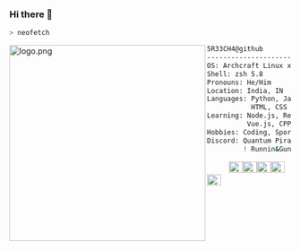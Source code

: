 ### Hi there 👋

<!--
**5R33CH4/5R33CH4** is a ✨ _special_ ✨ repository because its `README.md` (this file) appears on your GitHub profile.

Here are some ideas to get you started:

- 🔭 I’m currently working on ...
- 🌱 I’m currently learning ...
- 👯 I’m looking to collaborate on ...
- 🤔 I’m looking for help with ...
- 💬 Ask me about ...
- 📫 How to reach me: ...
- 😄 Pronouns: ...
- ⚡ Fun fact: ...
-->



```zsh
> neofetch
```

<img align="left" src="https://i.imgur.com/GlZKHMa.png" alt="logo.png" width="350" /> 

```bash
5R33CH4@github
-------------------------
OS: Archcraft Linux x86_64
Shell: zsh 5.8
Pronouns: He/Him
Location: India, IN
Languages: Python, JavaScript,
           HTML, CSS
Learning: Node.js, React.js, MySQL,
          Vue.js, CPP
Hobbies: Coding, Sports, Gaming
Discord: Quantum Pirate#6968    ; 
         ! Runnin&Gunning#6969
```
<p align="left">
  &nbsp; &nbsp; &nbsp; &nbsp; &nbsp;
  <img alt="#474342" src="https://via.placeholder.com/15/474342/000000?text=+" width="25" height="20" /><img alt="#fbedf6" src="https://via.placeholder.com/15/fbedf6/000000?text=+" width="25" height="20" /><img alt="#c9594d" src="https://via.placeholder.com/15/c9594d/000000?text=+" width="25" height="20" /><img alt="#f8b9b2" src="https://via.placeholder.com/15/f8b9b2/000000?text=+" width="25" height="20" /><img alt="#ae9c9d" src="https://via.placeholder.com/15/ae9c9d/000000?text=+" width="25" height="20" />
</p>
